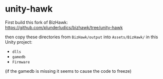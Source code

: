 # unity-hawk

First build this fork of BizHawk: https://github.com/plunderludics/bizhawk/tree/unity-hawk

then copy these directories from `BizHawk/output` into `Assets/BizHawk/` in this Unity project:
 - `dlls`
 - `gamedb`
 - `Firmware`

(if the gamedb is missing it seems to cause the code to freeze)
